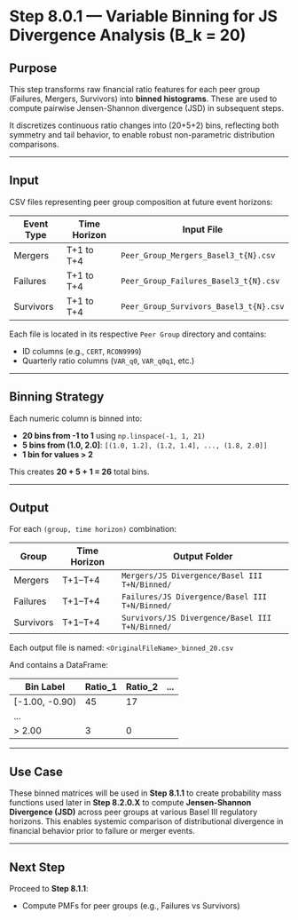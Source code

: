 # Step 8.0.1 — Variable Binning for JS Divergence Analysis (B_k = 20)

## Purpose

This step transforms raw financial ratio features for each peer group (Failures, Mergers, Survivors) into **binned histograms**. These are used to compute pairwise Jensen-Shannon divergence (JSD) in subsequent steps.

It discretizes continuous ratio changes into (20+5+2) bins, reflecting both symmetry and tail behavior, to enable robust non-parametric distribution comparisons.

---

## Input

CSV files representing peer group composition at future event horizons:

| Event Type | Time Horizon | Input File |
|------------|--------------|-------------|
| Mergers    | T+1 to T+4    | `Peer_Group_Mergers_Basel3_t{N}.csv` |
| Failures   | T+1 to T+4    | `Peer_Group_Failures_Basel3_t{N}.csv` |
| Survivors  | T+1 to T+4    | `Peer_Group_Survivors_Basel3_t{N}.csv` |

Each file is located in its respective `Peer Group` directory and contains:
- ID columns (e.g., `CERT`, `RCON9999`)
- Quarterly ratio columns (`VAR_q0`, `VAR_q0q1`, etc.)

---

## Binning Strategy

Each numeric column is binned into:

- **20 bins from -1 to 1** using `np.linspace(-1, 1, 21)`
- **5 bins from (1.0, 2.0]**: `[(1.0, 1.2], (1.2, 1.4], ..., (1.8, 2.0]]`
- **1 bin for values > 2**

This creates **20 + 5 + 1 = 26** total bins.

---

## Output

For each `(group, time horizon)` combination:

| Group     | Time Horizon | Output Folder |
|-----------|--------------|----------------|
| Mergers   | T+1–T+4       | `Mergers/JS Divergence/Basel III T+N/Binned/` |
| Failures  | T+1–T+4       | `Failures/JS Divergence/Basel III T+N/Binned/` |
| Survivors | T+1–T+4       | `Survivors/JS Divergence/Basel III T+N/Binned/` |

Each output file is named: `<OriginalFileName>_binned_20.csv`


And contains a DataFrame:

| Bin Label        | Ratio_1 | Ratio_2 | ... |
|------------------|---------|---------|-----|
| [-1.00, -0.90)   |   45    |   17    |     |
| ...              |         |         |     |
| > 2.00           |    3    |    0    |     |

---

## Use Case

These binned matrices will be used in **Step 8.1.1** to create probability mass functions used later in **Step 8.2.0.X** to compute **Jensen-Shannon Divergence (JSD)** across peer groups at various Basel III regulatory horizons. This enables systemic comparison of distributional divergence in financial behavior prior to failure or merger events.

---

## Next Step

Proceed to **Step 8.1.1**:
- Compute PMFs for peer groups (e.g., Failures vs Survivors)

